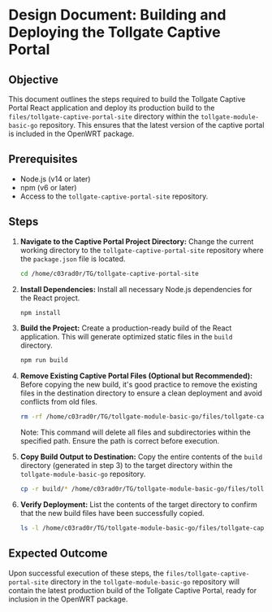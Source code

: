 # Design Document: Building and Deploying the Tollgate Captive Portal

## Objective

This document outlines the steps required to build the Tollgate Captive Portal React application and deploy its production build to the `files/tollgate-captive-portal-site` directory within the `tollgate-module-basic-go` repository. This ensures that the latest version of the captive portal is included in the OpenWRT package.

## Prerequisites

*   Node.js (v14 or later)
*   npm (v6 or later)
*   Access to the `tollgate-captive-portal-site` repository.

## Steps

1.  **Navigate to the Captive Portal Project Directory:**
    Change the current working directory to the `tollgate-captive-portal-site` repository where the `package.json` file is located.

    ```bash
    cd /home/c03rad0r/TG/tollgate-captive-portal-site
    ```

2.  **Install Dependencies:**
    Install all necessary Node.js dependencies for the React project.

    ```bash
    npm install
    ```

3.  **Build the Project:**
    Create a production-ready build of the React application. This will generate optimized static files in the `build` directory.

    ```bash
    npm run build
    ```

4.  **Remove Existing Captive Portal Files (Optional but Recommended):**
    Before copying the new build, it's good practice to remove the existing files in the destination directory to ensure a clean deployment and avoid conflicts from old files.

    ```bash
    rm -rf /home/c03rad0r/TG/tollgate-module-basic-go/files/tollgate-captive-portal-site/*
    ```
    Note: This command will delete all files and subdirectories within the specified path. Ensure the path is correct before execution.

5.  **Copy Build Output to Destination:**
    Copy the entire contents of the `build` directory (generated in step 3) to the target directory within the `tollgate-module-basic-go` repository.

    ```bash
    cp -r build/* /home/c03rad0r/TG/tollgate-module-basic-go/files/tollgate-captive-portal-site/
    ```

6.  **Verify Deployment:**
    List the contents of the target directory to confirm that the new build files have been successfully copied.

    ```bash
    ls -l /home/c03rad0r/TG/tollgate-module-basic-go/files/tollgate-captive-portal-site/
    ```

## Expected Outcome

Upon successful execution of these steps, the `files/tollgate-captive-portal-site` directory in the `tollgate-module-basic-go` repository will contain the latest production build of the Tollgate Captive Portal, ready for inclusion in the OpenWRT package.